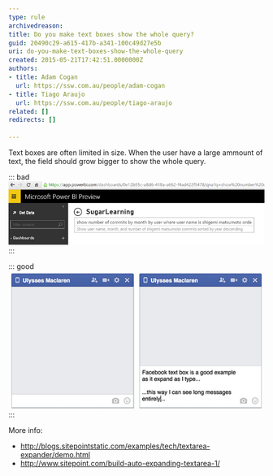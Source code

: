 ```yaml
---
type: rule
archivedreason: 
title: Do you make text boxes show the whole query?
guid: 20490c29-a615-417b-a341-100c49d27e5b
uri: do-you-make-text-boxes-show-the-whole-query
created: 2015-05-21T17:42:51.0000000Z
authors:
- title: Adam Cogan
  url: https://ssw.com.au/people/adam-cogan
- title: Tiago Araujo
  url: https://ssw.com.au/people/tiago-araujo
related: []
redirects: []

---
```


Text boxes are often limited in size. When the user have a large ammount of text, the field should grow bigger to show the whole query.

<!--endintro-->


::: bad  
![Figure: Bad example - Can't see the whole query](/rules/do-you-make-text-boxes-show-the-whole-query/textarea-small-bad.png)  
:::


::: good  
![Figure: Good example - Text area expands showing the entire message as it is typed](/rules/do-you-make-text-boxes-show-the-whole-query/textarea-big-good.png)  
:::

More info:

* http://blogs.sitepointstatic.com/examples/tech/textarea-expander/demo.html
* http://www.sitepoint.com/build-auto-expanding-textarea-1/

